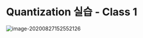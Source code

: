 # Quantization 실습 - Class 1
![image-20200827152552126](C:\Projects\NPEX_LAB\Acceleration\Quantization\class1\images\image-20200827152552126.png)